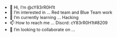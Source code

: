 - 👋 Hi, I’m @cY83rR0H1t
- 👀 I’m interested in ... Red team and Blue Team work 
- 🌱 I’m currently learning ... Hacking
- 📫 How to reach me ... Discrd: cY83rR0H1t#8209
- 💞️ I’m looking to collaborate on ...

<!---
cY83rR0H1t/cY83rR0H1t is a ✨ special ✨ repository because its `README.md` (this file) appears on your GitHub profile.
You can click the Preview link to take a look at your changes.
--->
